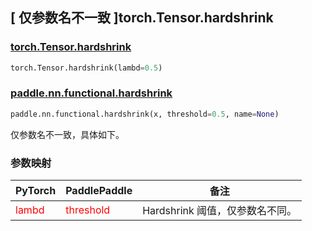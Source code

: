 ## [ 仅参数名不一致 ]torch.Tensor.hardshrink

### [torch.Tensor.hardshrink](https://pytorch.org/docs/stable/generated/torch.Tensor.hardshrink.html?highlight=torch+tensor+hardshrink#torch.Tensor.hardshrink)

```python
torch.Tensor.hardshrink(lambd=0.5)
```

### [paddle.nn.functional.hardshrink](https://www.paddlepaddle.org.cn/documentation/docs/zh/develop/api/paddle/nn/functional/hardshrink_cn.html#hardshrink)

```python
paddle.nn.functional.hardshrink(x, threshold=0.5, name=None)
```

仅参数名不一致，具体如下。

### 参数映射

| PyTorch                           | PaddlePaddle                 | 备注                                                   |
|-----------------------------------|------------------------------| ------------------------------------------------------ |
| <font color='red'> lambd </font> | <font color='red'> threshold </font> | Hardshrink 阈值，仅参数名不同。                                     |
